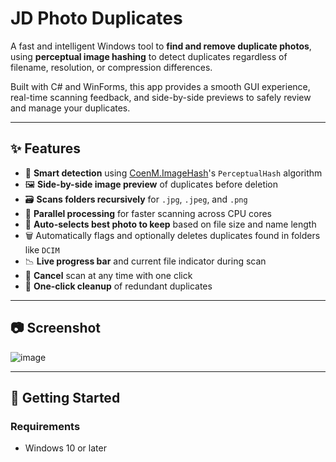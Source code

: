 # JD Photo Duplicates

A fast and intelligent Windows tool to **find and remove duplicate photos**, using **perceptual image hashing** to detect duplicates regardless of filename, resolution, or compression differences.

Built with C# and WinForms, this app provides a smooth GUI experience, real-time scanning feedback, and side-by-side previews to safely review and manage your duplicates.

---

## ✨ Features

- 🧠 **Smart detection** using [CoenM.ImageHash](https://github.com/CoenM/ImageHash)'s `PerceptualHash` algorithm
- 🖼️ **Side-by-side image preview** of duplicates before deletion
- 🗃️ **Scans folders recursively** for `.jpg`, `.jpeg`, and `.png`
- 🔁 **Parallel processing** for faster scanning across CPU cores
- 📍 **Auto-selects best photo to keep** based on file size and name length
- 🗑️ Automatically flags and optionally deletes duplicates found in folders like `DCIM`
- 📉 **Live progress bar** and current file indicator during scan
- 🔘 **Cancel** scan at any time with one click
- 🧹 **One-click cleanup** of redundant duplicates

---

## 📷 Screenshot

![image](https://github.com/user-attachments/assets/431e8828-5d1a-4188-8640-4f54a7878d08)

---

## 🚀 Getting Started

### Requirements
- Windows 10 or later
